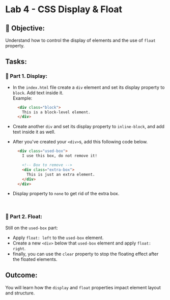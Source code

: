 # Lab 4 - CSS Display & Float

## 📌 Objective:
Understand how to control the display of elements and the use of `float` property.

## Tasks:

### 📀 Part 1. Display:
- In the `index.html` file create a `div` element and set its display property to `block`. Add text inside it.<br>
Example:

  ```html 
    <div class="block">
      This is a block-level element.
    </div>
  ```

- Create another `div` and set its display property to `inline-block`, and add text inside it as well.

- After you've created your `<div>`s, add this following code below.
  ```html 
    <div class="used-box">
      I use this box, do not remove it!

      <!-- Box to remove -->
      <div class="extra-box">
        This is just an extra element.
      </div>
    </div>
    ```
-  Display property to `none` to get rid of the extra box.

<br>


### 🛶 Part 2. Float:
Still on the `used-box` part:
- Apply `float: left` to the `used-box` element. 
- Create a new `<div>` below that `used-box` element and apply `float: right`.
- finally, you can use the `clear` property to stop the floating effect after the floated elements.

## Outcome:
You will learn how the `display` and `float` properties impact element layout and structure.
